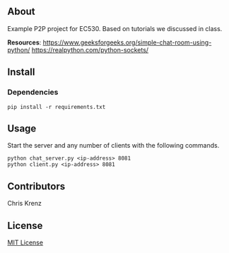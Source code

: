 ## About

Example P2P project for EC530.  Based on tutorials we discussed in class.

**Resources**: 
https://www.geeksforgeeks.org/simple-chat-room-using-python/
https://realpython.com/python-sockets/


## Install

### Dependencies

```console
pip install -r requirements.txt
```


## Usage

Start the server and any number of clients with the following commands.

```console
python chat_server.py <ip-address> 8081
python client.py <ip-address> 8081
```


## Contributors

Chris Krenz


## License

[MIT License](LICENSE)
